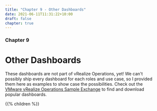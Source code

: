 ```yaml
---
title: "Chapter 9 - Other Dashboards"
date: 2021-06-11T11:31:22+10:00
draft: false
chapter: true
---
```


### Chapter 9

# Other Dashboards

These dashboards are not part of vRealize Operations, yet! We can't possibly ship every dashboard for each roles and use case, so I provided them here as examples to show case the possibilities. Check out the [VMware vRealize Operations Sample Exchange](https://vrealize.vmware.com/sample-exchange/vrealize-operations-sample-exchange) to find and download popular dashboards.

{{% children %}}